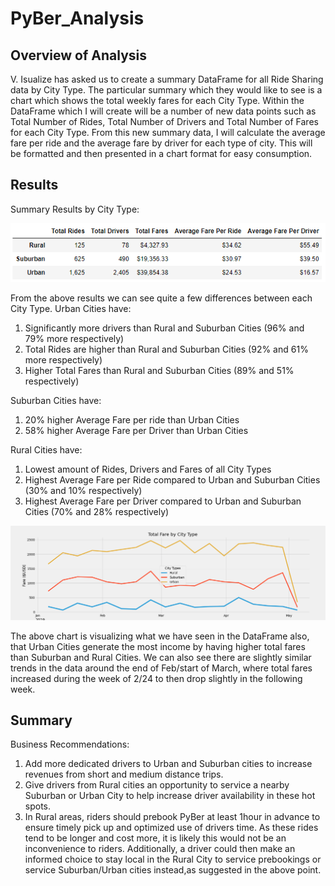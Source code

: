 # PyBer_Analysis

## Overview of Analysis

V. Isualize has asked us to create a summary DataFrame for all Ride Sharing data by City Type. The particular summary which they would like to see is a chart which shows the total weekly fares for each City Type. Within the DataFrame which I will create will be a number of new data points such as Total Number of Rides, Total Number of Drivers and Total Number of Fares for each City Type. From this new summary data, I will calculate the average fare per ride and the average fare by driver for each type of city. This will be formatted and then presented in a chart format for easy consumption.

## Results

Summary Results by City Type:

<img src = "analysis/Summary_DataFrame.png"/>

From the above results we can see quite a few differences between each City Type. 
Urban Cities have:
1. Significantly more drivers than Rural and Suburban Cities (96% and 79% more respectively)
2. Total Rides are higher than Rural and Suburban Cities (92% and 61% more respectively)
3. Higher Total Fares than Rural and Suburban Cities (89% and 51% respectively)

Suburban Cities have:
1. 20% higher Average Fare per ride than Urban Cities
2. 58% higher Average Fare per Driver than Urban Cities

Rural Cities have:
1. Lowest amount of Rides, Drivers and Fares of all City Types
2. Highest Average Fare per Ride compared to Urban and Suburban Cities (30% and 10% respectively)
3. Highest Average Fare per Driver compared to Urban and Suburban Cities (70% and 28% respectively)

<img src='analysis/PyBer_fare_summary.png' />

The above chart is visualizing what we have seen in the DataFrame also, that Urban Cities generate the most income by having higher total fares than Suburban and Rural Cities. We can also see there are slightly similar trends in the data around the end of Feb/start of March, where total fares increased during the week of 2/24 to then drop slightly in the following week.

## Summary
Business Recommendations:
1. Add more dedicated drivers to Urban and Suburban cities to increase revenues from short and medium distance trips.
2. Give drivers from Rural cities an opportunity to service a nearby Suburban or Urban City to help increase driver availability in these hot spots.
3. In Rural areas, riders should prebook PyBer at least 1hour in advance to ensure timely pick up and optimized use of drivers time. As these rides tend to be longer and cost more, it is likely this would not be an inconvenience to riders. Additionally, a driver could then make an informed choice to stay local in the Rural City to service prebookings or service Suburban/Urban cities instead,as suggested in the above point. 
